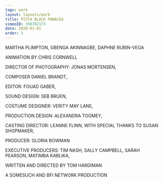 ```yaml
---
tags: work
layout: layouts/work
title: PITCH BLACK PANACEA
vimeoID: 358782173
date: 2020-01-01
order: 5
---
```


MARTHA PLIMPTON, GBENGA AKINNAGBE, DAPHNE RUBIN-VEGA

ANIMATION BY CHRIS CORNWELL

DIRECTOR OF PHOTOGRAPHY: JONAS MORTENSEN,

COMPOSER DANIEL BRANDT,

EDITOR: FOUAD GABER,

SOUND DESIGN: SEB BRUEN,

COSTUME DESIGNER: VERITY MAY LANE,

PRODUCTION DESIGN: ALEXANDRA TOOMEY,

CASTING DIRECTOR: LEANNE FLINN, WITH SPECIAL THANKS TO SUSAN SHOPMAKER,

PRODUCER: GLORIA BOWMAN

EXECUTIVE PRODUCERS: TIM NASH, SALLY CAMPBELL, SARAH PEARSON, MATIMBA KABLIKA,

WRITTEN AND DIRECTED BY TOM HARDIMAN

A SOMESUCH AND BFI NETWORK PRODUCTION
